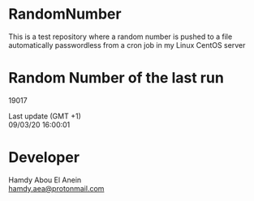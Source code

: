 # RandomNumber    
This is a test repository where a random number is pushed to a file automatically passwordless from a cron job in my Linux CentOS server    
# Random Number of the last run   
19017
      
Last update (GMT +1)    
09/03/20 16:00:01
# Developer    
Hamdy Abou El Anein   
hamdy.aea@protonmail.com
